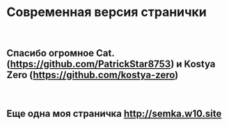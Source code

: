 <h1>Современная версия странички</h1><br>
<h2>Спасибо огромное Cat. (<a href="https://github.com/PatrickStar8753">https://github.com/PatrickStar8753</a>) и Kostya Zero (<a href="https://github.com/kostya-zero">https://github.com/kostya-zero</a>)</h2><br>
<h2>Еще одна моя страничка <a href="http://semka.w10.site">http://semka.w10.site</a></h2>
